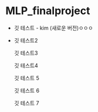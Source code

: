 # MLP_finalproject

- 깃 테스트 - kim (새로운 버전)ㅇㅇㅇ

- 깃 테스트2

  깃 테스트3
  
  깃 테스트4

  깃 테스트 5
  
  깃 테스트 6
  
  깃 테스트 7


